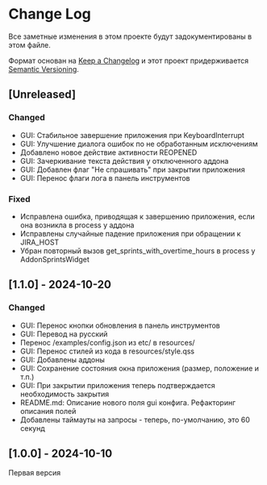 # Change Log
Все заметные изменения в этом проекте будут задокументированы в этом файле.
 
Формат основан на [Keep a Changelog](http://keepachangelog.com/)
и этот проект придерживается [Semantic Versioning](http://semver.org/).
 
## [Unreleased]
### Changed
- GUI: Стабильное завершение приложения при KeyboardInterrupt
- GUI: Улучшение диалога ошибок по не обработанным исключениям
- Добавлено новое действие активности REOPENED
- GUI: Зачеркивание текста действия у отключенного аддона
- GUI: Добавлен флаг "Не спрашивать" при закрытии приложения
- GUI: Перенос флаги лога в панель инструментов

### Fixed
- Исправлена ошибка, приводящая к завершению приложения, если она возникла в process у аддона
- Исправлены случайные падение приложения при обращении к JIRA_HOST 
- Убран повторный вызов get_sprints_with_overtime_hours в process у AddonSprintsWidget

## [1.1.0] - 2024-10-20
### Changed
- GUI: Перенос кнопки обновления в панель инструментов
- GUI: Перевод на русский
- Перенос /examples/config.json из etc/ в resources/
- GUI: Перенос стилей из кода в resources/style.qss
- GUI: Добавлены аддоны
- GUI: Сохранение состояния окна приложения (размер, положение и т.п.)
- GUI: При закрытии приложения теперь подтверждается необходимость закрытия
- README.md: Описание нового поля gui конфига. Рефакторинг описания полей
- Добавлены таймауты на запросы - теперь, по-умолчанию, это 60 секунд

## [1.0.0] - 2024-10-10
Первая версия
